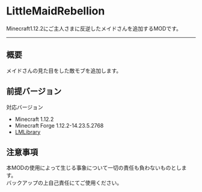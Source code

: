 LittleMaidRebellion
===

Minecraft1.12.2にご主人さまに反逆したメイドさんを追加するMODです。

---

## 概要
メイドさんの見た目をした敵モブを追加します。  

## 前提バージョン
対応バージョン
* Minecraft 1.12.2  
* Minecraft Forge 1.12.2-14.23.5.2768
* [LMLibrary](https://github.com/firis-games/LMLibrary)
  
## 注意事項
本MODの使用によって生じる事象について一切の責任も負わないものとします。   
バックアップの上自己責任にてご使用ください。  